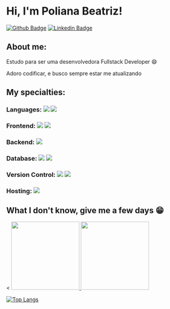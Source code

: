 
# Hi, I'm Poliana Beatriz!

[![Github Badge](https://img.shields.io/badge/-Github-000?style=flat-square&logo=Github&logoColor=white&link=https://github.com/peguimasid)](https://github.com/POLLY1515)
[![Linkedin Badge](https://img.shields.io/badge/-LinkedIn-blue?style=flat-square&logo=Linkedin&logoColor=white&link=https://www.linkedin.com/in/)](https://www.linkedin.com/in/polianaamarante/)


## About me:

Estudo para ser uma desenvolvedora Fullstack Developer :smile:

Adoro codificar, e busco sempre estar me atualizando
## My specialties:

### Languages:   <img src="https://img.shields.io/badge/javascript%20-%23323330.svg?&style=for-the-badge&logo=javascript&logoColor=%23F7DF1E"/>  <img src="https://img.shields.io/badge/Java-ED8B00.svg?style=for-the-badge&logo=java&logoColor=%23F7DF1E"/>

### Frontend:   <img src="https://img.shields.io/badge/html5%20-%23E34F26.svg?&style=for-the-badge&logo=html5&logoColor=white"/> <img src="https://img.shields.io/badge/css3%20-%231572B6.svg?&style=for-the-badge&logo=css3&logoColor=white"/> 

### Backend:   <img src="https://img.shields.io/badge/Java-ED8B00.svg?style=for-the-badge&logo=java&logoColor=%23F7DF1E"/>
 

### Database:   <img src ="https://img.shields.io/badge/postgres-%23316192.svg?&style=for-the-badge&logo=postgresql&logoColor=white"/> <img src ="https://img.shields.io/badge/MongoDB-%234ea94b.svg?&style=for-the-badge&logo=mongodb&logoColor=white"/>

### Version Control:   <img src="https://img.shields.io/badge/git%20-F05032.svg?&style=for-the-badge&logo=git&logoColor=white"/> <img src="https://img.shields.io/badge/github%20-%23121011.svg?&style=for-the-badge&logo=github&logoColor=white"/> 

### Hosting:   <img src="https://img.shields.io/badge/heroku%20-%23430098.svg?&style=for-the-badge&logo=heroku&logoColor=white"/>




## What I don't know, give me a few days 😁
<  <a href="https://github.com/polly2025">
  <img height="180em" src="https://github-readme-stats.vercel.app/api?username=POLLY1515&show_icons=true&theme=dracula&include_all_commits=true&count_private=true%22/%3E"/>
  <img height="180em" src="https://github-readme-stats.vercel.app/api/top-langs/?username=polly2025&layout=compact&langs_count=7&theme=dracula"/>

<!--   <img align="center" alt="github" height="30" width="40" src="https://raw.githubusercontent.com/devicons/devicon/master/icons/github/github-original.svg"> -->
 

[![Top Langs](https://github-readme-stats.vercel.app/api/top-langs/?username=POLLY1515&layout=compact&title_color=fff&text_color=f8f8f2&hide=java&bg_color=171c24)](https://github.com/POLLY1515)
